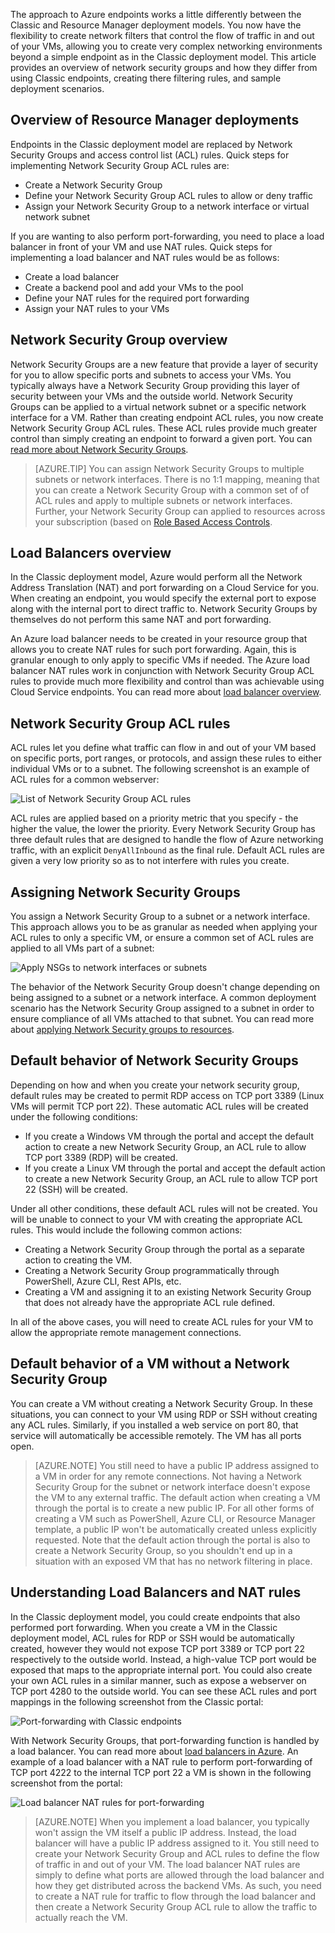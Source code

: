 The approach to Azure endpoints works a little differently between the Classic and Resource Manager deployment models. You now have the flexibility to create network filters that control the flow of traffic in and out of your VMs, allowing you to create very complex networking environments beyond a simple endpoint as in the Classic deployment model. This article provides an overview of network security groups and how they differ from using Classic endpoints, creating there filtering rules, and sample deployment scenarios.


## Overview of Resource Manager deployments
Endpoints in the Classic deployment model are replaced by Network Security Groups and access control list (ACL) rules. Quick steps for implementing Network Security Group ACL rules are:

- Create a Network Security Group
- Define your Network Security Group ACL rules to allow or deny traffic
- Assign your Network Security Group to a network interface or virtual network subnet

If you are wanting to also perform port-forwarding, you need to place a load balancer in front of your VM and use NAT rules. Quick steps for implementing a load balancer and NAT rules would be as follows:

- Create a load balancer
- Create a backend pool and add your VMs to the pool
- Define your NAT rules for the required port forwarding
- Assign your NAT rules to your VMs


## Network Security Group overview
Network Security Groups are a new feature that provide a layer of security for you to allow specific ports and subnets to access your VMs. You typically always have a Network Security Group providing this layer of security between your VMs and the outside world. Network Security Groups can be applied to a virtual network subnet or a specific network interface for a VM. Rather than creating endpoint ACL rules, you now create Network Security Group ACL rules. These ACL rules provide much greater control than simply creating an endpoint to forward a given port. You can [read more about Network Security Groups](/documentation/articles/virtual-networks-nsg/).

> [AZURE.TIP] You can assign Network Security Groups to multiple subnets or network interfaces. There is no 1:1 mapping, meaning that you can create a Network Security Group with a common set of of ACL rules and apply to multiple subnets or network interfaces. Further, your Network Security Group can applied to resources across your subscription (based on [Role Based Access Controls](/documentation/articles/role-based-access-control-what-is/).


## Load Balancers overview
In the Classic deployment model, Azure would perform all the Network Address Translation (NAT) and port forwarding on a Cloud Service for you. When creating an endpoint, you would specify the external port to expose along with the internal port to direct traffic to. Network Security Groups by themselves do not perform this same NAT and port forwarding. 

An Azure load balancer needs to be created in your resource group that allows you to create NAT rules for such port forwarding. Again, this is granular enough to only apply to specific VMs if needed. The Azure load balancer NAT rules work in conjunction with Network Security Group ACL rules to provide much more flexibility and control than was achievable using Cloud Service endpoints. You can read more about [load balancer overview](/documentation/articles/load-balancer-overview/).


## Network Security Group ACL rules
ACL rules let you define what traffic can flow in and out of your VM based on specific ports, port ranges, or protocols, and assign these rules to either individual VMs or to a subnet. The following screenshot is an example of ACL rules for a common webserver:

![List of Network Security Group ACL rules](./media/virtual-machines-common-endpoints-in-resource-manager/example-acl-rules.png)

ACL rules are applied based on a priority metric that you specify - the higher the value, the lower the priority. Every Network Security Group has three default rules that are designed to handle the flow of Azure networking traffic, with an explicit `DenyAllInbound` as the final rule. Default ACL rules are given a very low priority so as to not interfere with rules you create.


## Assigning Network Security Groups
You assign a Network Security Group to a subnet or a network interface. This approach allows you to be as granular as needed when applying your ACL rules to only a specific VM, or ensure a common set of ACL rules are applied to all VMs part of a subnet:

![Apply NSGs to network interfaces or subnets](./media/virtual-machines-common-endpoints-in-resource-manager/apply-nsg-to-resources.png)

The behavior of the Network Security Group doesn't change depending on being assigned to a subnet or a network interface. A common deployment scenario has the Network Security Group assigned to a subnet in order to ensure compliance of all VMs attached to that subnet. You can read more about [applying Network Security groups to resources](/documentation/articles/virtual-networks-nsg/#associating-nsgs).


## Default behavior of Network Security Groups
Depending on how and when you create your network security group, default rules may be created to permit RDP access on TCP port 3389 (Linux VMs will permit TCP port 22). These automatic ACL rules will be created under the following conditions:

- If you create a Windows VM through the portal and accept the default action to create a new Network Security Group, an ACL rule to allow TCP port 3389 (RDP) will be created.
- If you create a Linux VM through the portal and accept the default action to create a new Network Security Group, an ACL rule to allow TCP port 22 (SSH) will be created.

Under all other conditions, these default ACL rules will not be created. You will be unable to connect to your VM with creating the appropriate ACL rules. This would include the following common actions:

- Creating a Network Security Group through the portal as a separate action to creating the VM.
- Creating a Network Security Group programmatically through PowerShell, Azure CLI, Rest APIs, etc.
- Creating a VM and assigning it to an existing Network Security Group that does not already have the appropriate ACL rule defined.

In all of the above cases, you will need to create ACL rules for your VM to allow the appropriate remote management connections.


## Default behavior of a VM without a Network Security Group
You can create a VM without creating a Network Security Group. In these situations, you can connect to your VM using RDP or SSH without creating any ACL rules. Similarly, if you installed a web service on port 80, that service will automatically be accessible remotely. The VM has all ports open.

> [AZURE.NOTE] You still need to have a public IP address assigned to a VM in order for any remote connections. Not having a Network Security Group for the subnet or network interface doesn't expose the VM to any external traffic. The default action when creating a VM through the portal is to create a new public IP. For all other forms of creating a VM such as PowerShell, Azure CLI, or Resource Manager template, a public IP won't be automatically created unless explicitly requested. Note that the default action through the portal is also to create a Network Security Group, so you shouldn't end up in a situation with an exposed VM that has no network filtering in place.


## Understanding Load Balancers and NAT rules
In the Classic deployment model, you could create endpoints that also performed port forwarding. When you create a VM in the Classic deployment model, ACL rules for RDP or SSH would be automatically created, however they would not expose TCP port 3389 or TCP port 22 respectively to the outside world. Instead, a high-value TCP port would be exposed that maps to the appropriate internal port. You could also create your own ACL rules in a similar manner, such as expose a webserver on TCP port 4280 to the outside world. You can see these ACL rules and port mappings in the following screenshot from the Classic portal:

![Port-forwarding with Classic endpoints](./media/virtual-machines-common-endpoints-in-resource-manager/classic-endpoints-port-forwarding.png)

With Network Security Groups, that port-forwarding function is handled by a load balancer. You can read more about [load balancers in Azure](/documentation/articles/load-balancer-overview/). An example of a load balancer with a NAT rule to perform port-forwarding of TCP port 4222 to the internal TCP port 22 a VM is shown in the following screenshot from the portal:

![Load balancer NAT rules for port-forwarding](./media/virtual-machines-common-endpoints-in-resource-manager/load-balancer-nat-rules.png)

> [AZURE.NOTE] When you implement a load balancer, you typically won't assign the VM itself a public IP address. Instead, the load balancer will have a public IP address assigned to it. You still need to create your Network Security Group and ACL rules to define the flow of traffic in and out of your VM. The load balancer NAT rules are simply to define what ports are allowed through the load balancer and how they get distributed across the backend VMs. As such, you need to create a NAT rule for traffic to flow through the load balancer and then create a Network Security Group ACL rule to allow the traffic to actually reach the VM.